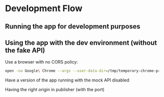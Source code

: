 # Development Flow

## Running the app for development purposes

## Using the app with the dev environment (without the fake API)

Use a browser with no CORS policy:

```bash
open -na Google\ Chrome --args --user-data-dir=/tmp/temporary-chrome-profile-dir --disable-web-security --disable-site-isolation-trials
```

Have a version of the app running with the mock API disabled

Having the right origin in publisher (with the port)
